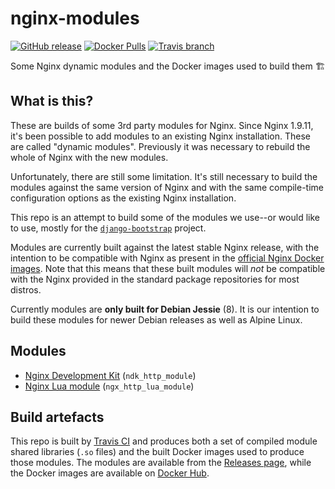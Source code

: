 # nginx-modules

[![GitHub release](https://img.shields.io/github/release/JayH5/nginx-modules.svg?style=flat-square)](https://github.com/JayH5/nginx-modules/releases)
[![Docker Pulls](https://img.shields.io/docker/pulls/jamiehewland/nginx-module-builder.svg?style=flat-square)](https://hub.docker.com/r/jamiehewland/nginx-module-builder/)
[![Travis branch](https://img.shields.io/travis/JayH5/nginx-modules/develop.svg?style=flat-square)](https://travis-ci.org/JayH5/nginx-modules)

Some Nginx dynamic modules and the Docker images used to build them 🏗

## What is this?
These are builds of some 3rd party modules for Nginx. Since Nginx 1.9.11, it's been possible to add modules to an existing Nginx installation. These are called "dynamic modules". Previously it was necessary to rebuild the whole of Nginx with the new modules.

Unfortunately, there are still some limitation. It's still necessary to build the modules against the same version of Nginx and with the same compile-time configuration options as the existing Nginx installation.

This repo is an attempt to build some of the modules we use--or would like to use, mostly for the [`django-bootstrap`](https://github.com/praekeltfoundation/docker-django-bootstrap) project.

Modules are currently built against the latest stable Nginx release, with the intention to be compatible with Nginx as present in the [official Nginx Docker images](https://github.com/nginxinc/docker-nginx). Note that this means that these built modules will *not* be compatible with the Nginx provided in the standard package repositories for most distros.

Currently modules are **only built for Debian Jessie** (8). It is our intention to build these modules for newer Debian releases as well as Alpine Linux.

## Modules
* [Nginx Development Kit](https://github.com/simpl/ngx_devel_kit) (`ndk_http_module`)
* [Nginx Lua module](https://github.com/openresty/lua-nginx-module) (`ngx_http_lua_module`)

## Build artefacts
This repo is built by [Travis CI](https://travis-ci.org/JayH5/nginx-modules) and produces both a set of compiled module shared libraries (`.so` files) and the built Docker images used to produce those modules. The modules are available from the [Releases page](https://github.com/JayH5/nginx-modules/releases), while the Docker images are available on [Docker Hub](https://hub.docker.com/r/jamiehewland/nginx-module-builder).
